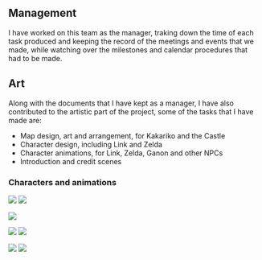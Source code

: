 ## Management

I have worked on this team as the manager, traking down the time of each task produced and keeping the record of the meetings and events that we made, while watching over the milestones and calendar procedures that had to be made.

## Art

Along with the documents that I have kept as a manager, I have also contributed to the artistic part of the project, some of the tasks that I have made are:

 - Map design, art and arrangement, for Kakariko and the Castle
 - Character design, including Link and Zelda
 - Character animations, for Link, Zelda, Ganon and other NPCs
 - Introduction and credit scenes

### Characters and animations

![](http://subirimagen.me/uploads/20170605123420.gif) ![](http://subirimagen.me/uploads/20170605123210.gif)

![](http://subirimagen.me/uploads/20170605123822.gif)

![](http://subirimagen.me/uploads/20170605132137.gif) ![](http://subirimagen.me/uploads/20170605140644.gif)

![](http://subirimagen.me/uploads/20170605142621.gif) ![](http://subirimagen.me/uploads/20170605170922.gif)

